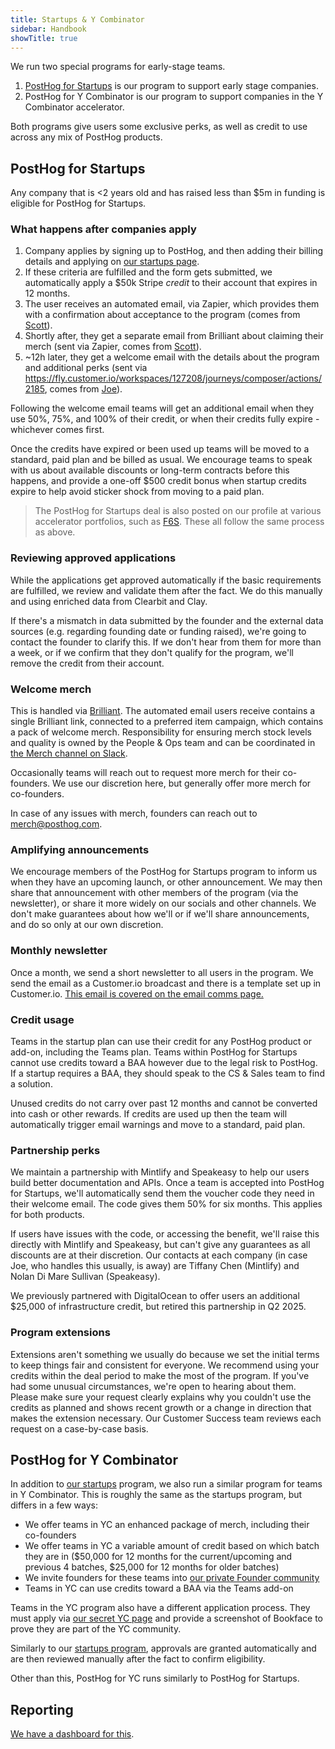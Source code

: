 ```yaml
---
title: Startups & Y Combinator
sidebar: Handbook
showTitle: true
---
```


We run two special programs for early-stage teams. 

1. [PostHog for Startups](/startups) is our program to support early stage companies.
2. PostHog for Y Combinator is our program to support companies in the Y Combinator accelerator.

Both programs give users some exclusive perks, as well as credit to use across any mix of PostHog products. 

## PostHog for Startups
Any company that is <2 years old and has raised less than $5m in funding is eligible for PostHog for Startups.

### What happens after companies apply
1. Company applies by signing up to PostHog, and then adding their billing details and applying on [our startups page](https://app.posthog.com/startups).
2. If these criteria are fulfilled and the form gets submitted, we automatically apply a $50k Stripe _credit_ to their account that expires in 12 months.
3. The user receives an automated email, via Zapier, which provides them with a confirmation about acceptance to the program (comes from [Scott](community/profiles/32112)).
4. Shortly after, they get a separate email from Brilliant about claiming their merch (sent via Zapier, comes from [Scott](community/profiles/32112)).
5. ~12h later, they get a welcome email with the details about the program and additional perks (sent via https://fly.customer.io/workspaces/127208/journeys/composer/actions/2185, comes from [Joe](community/profiles/29070)).

Following the welcome email teams will get an additional email when they use 50%, 75%, and 100% of their credit, or when their credits fully expire - whichever comes first.

Once the credits have expired or been used up teams will be moved to a standard, paid plan and be billed as usual. We encourage teams to speak with us about available discounts or long-term contracts before this happens, and provide a one-off $500 credit bonus when startup credits expire to help avoid sticker shock from moving to a paid plan. 

> The PostHog for Startups deal is also posted on our profile at various accelerator portfolios, such as [F6S](https://www.f6s.com/company-deals/posthog/50k-in-credits-extras-13984). These all follow the same process as above.

### Reviewing approved applications

While the applications get approved automatically if the basic requirements are fulfilled, we review and validate them after the fact. We do this manually and using enriched data from Clearbit and Clay.

If there's a mismatch in data submitted by the founder and the external data sources (e.g. regarding founding date or funding raised), we're going to contact the founder to clarify this. If we don't hear from them for more than a week, or if we confirm that they don't qualify for the program, we'll remove the credit from their account.

### Welcome merch
This is handled via [Brilliant](https://www.brilliantmade.com/). The automated email users receive contains a single Brilliant link, connected to a preferred item campaign, which contains a pack of welcome merch. Responsibility for ensuring merch stock levels and quality is owned by the People & Ops team and can be coordinated in [the Merch channel on Slack](https://posthog.slack.com/archives/C04DWKH7DM3). 

Occasionally teams will reach out to request more merch for their co-founders. We use our discretion here, but generally offer more merch for co-founders. 

In case of any issues with merch, founders can reach out to merch@posthog.com.

### Amplifying announcements
We encourage members of the PostHog for Startups program to inform us when they have an upcoming launch, or other announcement. We may then share that announcement with other members of the program (via the newsletter), or share it more widely on our socials and other channels. We don't make guarantees about how we'll or if we'll share announcements, and do so only at our own discretion. 

### Monthly newsletter
Once a month, we send a short newsletter to all users in the program. We send the email as a Customer.io broadcast and there is a template set up in Customer.io. [This email is covered on the email comms page.](/handbook/words-and-pictures/email-comms)

### Credit usage
Teams in the startup plan can use their credit for any PostHog product or add-on, including the Teams plan. Teams within PostHog for Startups cannot use credits toward a BAA however due to the legal risk to PostHog. If a startup requires a BAA, they should speak to the CS & Sales team to find a solution. 

Unused credits do not carry over past 12 months and cannot be converted into cash or other rewards. If credits are used up then the team will automatically trigger email warnings and move to a standard, paid plan. 

### Partnership perks
We maintain a partnership with Mintlify and Speakeasy to help our users build better documentation and APIs. Once a team is accepted into PostHog for Startups, we'll automatically send them the voucher code they need in their welcome email. The code gives them 50% for six months. This applies for both products. 

If users have issues with the code, or accessing the benefit, we'll raise this directly with Mintlify and Speakeasy, but can't give any guarantees as all discounts are at their discretion. Our contacts at each company (in case Joe, who handles this usually, is away) are Tiffany Chen (Mintlify) and Nolan Di Mare Sullivan (Speakeasy).

We previously partnered with DigitalOcean to offer users an additional $25,000 of infrastructure credit, but retired this partnership in Q2 2025.

### Program extensions
Extensions aren't something we usually do because we set the initial terms to keep things fair and consistent for everyone. We recommend using your credits within the deal period to make the most of the program. If you've had some unusual circumstances, we're open to hearing about them. Please make sure your request clearly explains why you couldn't use the credits as planned and shows recent growth or a change in direction that makes the extension necessary. Our Customer Success team reviews each request on a case-by-case basis.

## PostHog for Y Combinator 
In addition to [our startups](/startups) program, we also run a similar program for teams in Y Combinator. This is roughly the same as the startups program, but differs in a few ways: 

- We offer teams in YC an enhanced package of merch, including their co-founders
- We offer teams in YC a variable amount of credit based on which batch they are in ($50,000 for 12 months for the current/upcoming and previous 4 batches, $25,000 for 12 months for older batches)
- We invite founders for these teams into [our private Founder community](https://posthog.slack.com/archives/C04J1TJ11UZ)
- Teams in YC can use credits toward a BAA via the Teams add-on

Teams in the YC program also have a different application process. They must apply via [our secret YC page](https://app.posthog.com/startups/yc) and provide a screenshot of Bookface to prove they are part of the YC community. 

Similarly to our [startups program](/startups), approvals are granted automatically and are then reviewed manually after the fact to confirm eligibility.

Other than this, PostHog for YC runs similarly to PostHog for Startups. 

## Reporting
[We have a dashboard for this](https://us.posthog.com/project/2/dashboard/188364).

